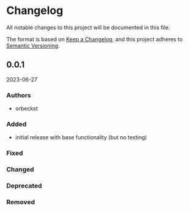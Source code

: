 # Changelog
All notable changes to this project will be documented in this file.

The format is based on [Keep a Changelog](https://keepachangelog.com/en/1.0.0/),
and this project adheres to [Semantic Versioning](https://semver.org/spec/v2.0.0.html).

<!--
The rules for this file:
  * entries are sorted newest-first.
  * summarize sets of changes - don't reproduce every git log comment here.
  * don't ever delete anything.
  * keep the format consistent:
    * do not use tabs but use spaces for formatting
    * 79 char width
    * YYYY-MM-DD date format (following ISO 8601)
  * accompany each entry with github issue/PR number (Issue #xyz)
-->

## 0.0.1

2023-06-27

### Authors
<!-- GitHub usernames of contributors to this release -->
- orbeckst

### Added
- initial release with base functionality (but no testing)

### Fixed
<!-- Bug fixes -->

### Changed
<!-- Changes in existing functionality -->

### Deprecated
<!-- Soon-to-be removed features -->

### Removed
<!-- Removed features -->

